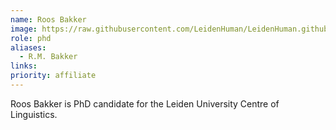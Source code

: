 ```yaml
---
name: Roos Bakker
image: https://raw.githubusercontent.com/LeidenHuman/LeidenHuman.github.io/main/images/Roos-Bakker.jpg
role: phd
aliases:
  - R.M. Bakker
links:
priority: affiliate
---
```


Roos Bakker is PhD candidate for the Leiden University Centre of Linguistics.

